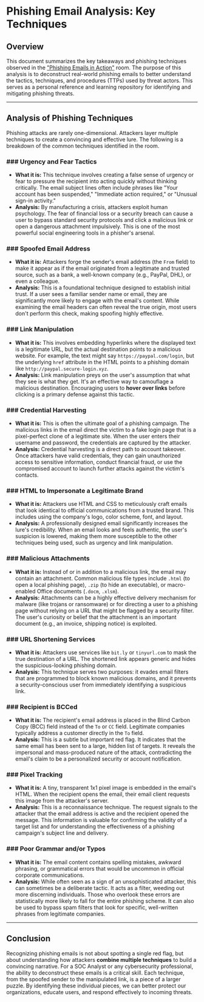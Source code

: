 # Phishing Email Analysis: Key Techniques 

## Overview

This document summarizes the key takeaways and phishing techniques observed in the ["Phishing Emails in Action"](https://tryhackme.com/room/phishingemailsinaction) room. The purpose of this analysis is to deconstruct real-world phishing emails to better understand the tactics, techniques, and procedures (TTPs) used by threat actors. This serves as a personal reference and learning repository for identifying and mitigating phishing threats.

---

## Analysis of Phishing Techniques

Phishing attacks are rarely one-dimensional. Attackers layer multiple techniques to create a convincing and effective lure. The following is a breakdown of the common techniques identified in the room.

### ### Urgency and Fear Tactics

* **What it is:** This technique involves creating a false sense of urgency or fear to pressure the recipient into acting quickly without thinking critically. The email subject lines often include phrases like "Your account has been suspended," "Immediate action required," or "Unusual sign-in activity."
* **Analysis:** By manufacturing a crisis, attackers exploit human psychology. The fear of financial loss or a security breach can cause a user to bypass standard security protocols and click a malicious link or open a dangerous attachment impulsively. This is one of the most powerful social engineering tools in a phisher's arsenal.

### ### Spoofed Email Address

* **What it is:** Attackers forge the sender's email address (the `From` field) to make it appear as if the email originated from a legitimate and trusted source, such as a bank, a well-known company (e.g., PayPal, DHL), or even a colleague.
* **Analysis:** This is a foundational technique designed to establish initial trust. If a user sees a familiar sender name or email, they are significantly more likely to engage with the email's content. While examining the email headers can often reveal the true origin, most users don't perform this check, making spoofing highly effective.

### ### Link Manipulation

* **What it is:** This involves embedding hyperlinks where the displayed text is a legitimate URL, but the actual destination points to a malicious website. For example, the text might say `https://paypal.com/login`, but the underlying `href` attribute in the HTML points to a phishing domain like `http://paypal.secure-login.xyz`.
* **Analysis:** Link manipulation preys on the user's assumption that what they see is what they get. It's an effective way to camouflage a malicious destination. Encouraging users to **hover over links** before clicking is a primary defense against this tactic.

### ### Credential Harvesting

* **What it is:** This is often the ultimate goal of a phishing campaign. The malicious links in the email direct the victim to a fake login page that is a pixel-perfect clone of a legitimate site. When the user enters their username and password, the credentials are captured by the attacker.
* **Analysis:** Credential harvesting is a direct path to account takeover. Once attackers have valid credentials, they can gain unauthorized access to sensitive information, conduct financial fraud, or use the compromised account to launch further attacks against the victim's contacts.

### ### HTML to Impersonate a Legitimate Brand

* **What it is:** Attackers use HTML and CSS to meticulously craft emails that look identical to official communications from a trusted brand. This includes using the company's logo, color scheme, font, and layout.
* **Analysis:** A professionally designed email significantly increases the lure's credibility. When an email looks and feels authentic, the user's suspicion is lowered, making them more susceptible to the other techniques being used, such as urgency and link manipulation.

### ### Malicious Attachments

* **What it is:** Instead of or in addition to a malicious link, the email may contain an attachment. Common malicious file types include `.html` (to open a local phishing page), `.zip` (to hide an executable), or macro-enabled Office documents (`.docm`, `.xlsm`).
* **Analysis:** Attachments can be a highly effective delivery mechanism for malware (like trojans or ransomware) or for directing a user to a phishing page without relying on a URL that might be flagged by a security filter. The user's curiosity or belief that the attachment is an important document (e.g., an invoice, shipping notice) is exploited.

### ### URL Shortening Services

* **What it is:** Attackers use services like `bit.ly` or `tinyurl.com` to mask the true destination of a URL. The shortened link appears generic and hides the suspicious-looking phishing domain.
* **Analysis:** This technique serves two purposes: it evades email filters that are programmed to block known malicious domains, and it prevents a security-conscious user from immediately identifying a suspicious link.

### ### Recipient is BCCed

* **What it is:** The recipient's email address is placed in the Blind Carbon Copy (BCC) field instead of the `To` or `CC` field. Legitimate companies typically address a customer directly in the `To` field.
* **Analysis:** This is a subtle but important red flag. It indicates that the same email has been sent to a large, hidden list of targets. It reveals the impersonal and mass-produced nature of the attack, contradicting the email's claim to be a personalized security or account notification.

### ### Pixel Tracking

* **What it is:** A tiny, transparent 1x1 pixel image is embedded in the email's HTML. When the recipient opens the email, their email client requests this image from the attacker's server.
* **Analysis:** This is a reconnaissance technique. The request signals to the attacker that the email address is active and the recipient opened the message. This information is valuable for confirming the validity of a target list and for understanding the effectiveness of a phishing campaign's subject line and delivery.

### ### Poor Grammar and/or Typos

* **What it is:** The email content contains spelling mistakes, awkward phrasing, or grammatical errors that would be uncommon in official corporate communications.
* **Analysis:** While often seen as a sign of an unsophisticated attacker, this can sometimes be a deliberate tactic. It acts as a filter, weeding out more discerning individuals. Those who overlook these errors are statistically more likely to fall for the entire phishing scheme. It can also be used to bypass spam filters that look for specific, well-written phrases from legitimate companies.

---

## Conclusion

Recognizing phishing emails is not about spotting a single red flag, but about understanding how attackers **combine multiple techniques** to build a convincing narrative. For a SOC Analyst or any cybersecurity professional, the ability to deconstruct these emails is a critical skill. Each technique, from the spoofed sender to the manipulated link, is a piece of a larger puzzle. By identifying these individual pieces, we can better protect our organizations, educate users, and respond effectively to incoming threats.
